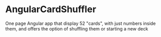 # AngularCardShuffler
One page Angular app that display 52 "cards", with just numbers inside them, and offers the option of shuffling them or starting a new deck

